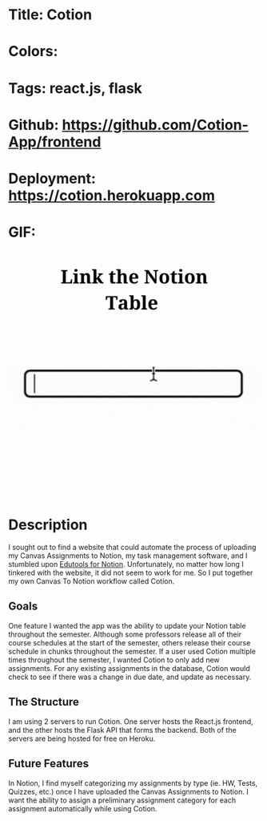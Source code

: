# Title: Cotion

# Colors:

# Tags: react.js, flask

# Github: https://github.com/Cotion-App/frontend

# Deployment: https://cotion.herokuapp.com

# GIF: ![GIF](../../../public/GIFS/Cotion.gif)

# Description

I sought out to find a website that could automate the process of uploading my
Canvas Assignments to Notion, my task management software, and I stumbled upon
[Edutools for Notion](https://edutools.srg.id.au/guide/assignments-to-db/index.html).
Unfortunately, no matter how long I tinkered with the website, it did not seem
to work for me. So I put together my own Canvas To Notion workflow called
Cotion.

#####

## Goals

One feature I wanted the app was the ability to update your Notion table
throughout the semester. Although some professors release all of their course
schedules at the start of the semester, others release their course schedule in
chunks throughout the semester. If a user used Cotion multiple times throughout
the semester, I wanted Cotion to only add new assignments. For any existing
assignments in the database, Cotion would check to see if there was a change in
due date, and update as necessary.

## The Structure

I am using 2 servers to run Cotion. One server hosts the React.js frontend, and
the other hosts the Flask API that forms the backend. Both of the servers are
being hosted for free on Heroku.

## Future Features

In Notion, I find myself categorizing my assignments by type (ie. HW, Tests,
Quizzes, etc.) once I have uploaded the Canvas Assignments to Notion. I want the
ability to assign a preliminary assignment category for each assignment
automatically while using Cotion.
